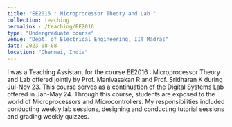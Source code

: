 ```yaml
---
title: "EE2016 : Microprocessor Theory and Lab "
collection: teaching
permalink : /teaching/EE2016
type: "Undergraduate course"
venue: "Dept. of Electrical Engineering, IIT Madras"
date: 2023-08-08
location: "Chennai, India"
---
```


I was a Teaching Assistant for the course EE2016 : Microprocessor Theory and Lab offered jointly by Prof. Manivasakan R and Prof. Sridharan K during Jul-Nov 23. This course serves as a continuation of the Digital Systems Lab offered in Jan-May 24. Through this course, students are exposed to the world of Microprocessors and Microcontrollers. My responsibilities included conducting weekly lab sessions, designing and conducting tutorial sessions and grading weekly quizzes.